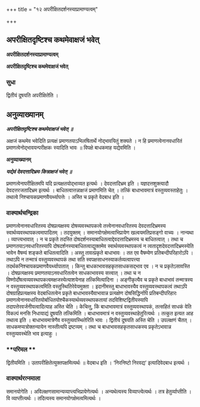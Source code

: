 +++
title = "१२ अपरीक्षितदर्शनस्याप्रामाण्यत्वम्"

+++


## अपरीक्षितदृष्टिश्च कथमेवाक्षजं भवेत्

**अपरीक्षितदर्शनस्याप्रामाण्यत्वम्**

**अपरीक्षितदृष्टिश्च कथमेवाक्षजं भवेत्**

### **सुधा**

द्वितीयं दूषयति अपरीक्षितेति ।

## **अनुव्याख्यानम्**

***अपरीक्षितदृष्टिश्च कथमेवाक्षजं भवेत् ॥***

अक्षजं कथमेव भवेदिति प्रत्यक्षं प्रमाणतयाऽभिलषितार्थे नोद्भावयितुं शक्यते । न हि प्रमाणत्वेनानवधारितं प्रमाणत्वेनोद्भावयन्परीक्षकः स्यादिति भावः ॥ विपक्षे बाधकमाह यद्येवमिति ।

**अनुव्याख्यानम्**

***यद्येवं देवदत्तादिभ्रमः किन्नाक्षजं भवेत् ॥***

प्रमाणत्वेनापरीक्षितमपि यदि प्रत्यक्षतयोद्भाव्यत इत्यर्थः । देवदत्तादिभ्रम इति । यज्ञदत्तशुक्त्यादौ देवदत्तरजतादिभ्रम इत्यर्थः । बाधितत्वात्तन्नाक्षजं प्रमाणमिति चेत् । तत्किं बाधाभावमात्रं वस्तुव्यवस्ताहेतुः । तथात्वे निश्चायकप्रमाणवैयर्थ्यापत्तेः । अस्ति च प्रकृते वेदबाध इति ।

### **वाक्यार्थचन्द्रिका**

प्रमाणत्वेनानवधारितस्य दोषप्रत्यक्षस्य दोषव्यवस्थापकत्वे तत्त्वेनानवधारितस्य देवदत्तादिभ्रमस्य स्वार्थव्यवस्थापकत्वमापादितम् । तदयुक्तम् । समानयोगक्षेमत्वाभिप्रायेण खल्वयमतिप्रसङ्गो वाच्यः । नान्यथा । व्याप्त्यभावात् । न च प्रकृते तदस्ति दोषदर्शनस्याबाधितत्वाद्देवदत्तादिभ्रमस्य च बाधितत्वात् । तथा च प्रमाणतयाऽनवधारितस्यापि दोषदर्शनस्याबाधितत्वाद्युक्तमेव स्वार्थव्यवस्थापकत्वं न त्वतादृशदेवदत्तादिभ्रमस्येति भावेन वैषम्यं शङ्कते बाधितत्वादिति । अस्तु तावत्प्रकृते बाधाभावः । तत एव वैषम्येण प्रतिबन्दीपरिहारोऽपि । तथाऽपि न तन्मात्रं वस्तुव्यवस्थापकं तथा सति स्वपक्षसाधनस्याकर्तव्यत्वापत्त्या तदर्थकनिश्चायकप्रमाणवैयर्थ्यापातात् । किन्तु बाधकाभावसहकृतसाधकसद्भाव एव । न च प्रकृतेऽसावस्ति । दोषप्रत्यक्षस्य प्रमाणतयाऽनवधारितत्वेन साधकाभावस्य सत्त्वात् । तथा च न विष्णोर्दोषत्वव्यवस्थापकत्वमक्षजस्येत्याशयेनाह तत्किमित्यादिना । अङ्गीकृत्यैव च प्रकृते बाधाभावं तन्मात्रस्य न वस्तुव्यवस्थापकत्वमिति वस्तुस्थितिरेवेयमुक्ता । इदानीमस्तु बाधाभावस्यैव वस्तुव्यवस्थापकत्वं तथाऽपि दोषग्राहिप्रत्यक्षस्य वेदबाधितत्वेन प्रकृते बाधाभावस्यैवाभावान्न प्रत्यक्षेण दोषसिद्धिर्नापि प्रतिबन्दीपरिहारः प्रमाणत्वेनानवधारितयोर्बाधितयोश्चैकस्यार्थव्यवस्थापकतायां तदविशिष्टद्वितीयस्यापि तदापत्तेरवर्जनीयत्वादित्याह अस्ति चेति । केचित्तु, किं बाधाभावमात्रं वस्तुव्यवस्थापकं, तत्सहितं साधकं वेति विकल्पं मनसि निधायाद्यं दूषयति तत्किमिति । बाधाभावमात्रं न वस्तुव्यवस्थाहेतुरित्यर्थः । तत्कुत इत्यत आह तथात्व इति । बाधाभावमात्रेणैव वस्तुव्यवस्थितेरिति भावः । द्वितीयं दूषयति अस्ति चेति । उपलक्षणं चैतत् । साधकमप्यत्रोक्तन्यायेन नास्तीत्यपि द्रष्टव्यम् । तथा च बाधाभावसहकृतसाधकस्य प्रकृतेऽभावान्न वस्तुव्यवस्थेति भाव इत्याहुः ।

### **परिमल **

द्वितीयमिति । उतापरीक्षितेत्युक्तपक्षमित्यर्थः ॥ वेदबाध इति । ‘निरनिष्टो निरवद्य’ इत्यादिवेदबाध इत्यर्थः ।

### **वाक्यार्थरत्नमाला**

समानयोगेति । अविलक्षणसामान्यव्याप्त्यभिप्रायेणेत्यर्थः । अन्यथेत्यस्य विव्याप्त्येत्यर्थः । तत्र हेतुर्व्याप्तीति । वि व्याप्तीत्यर्थः । तदित्यस्य समानयोगक्षेमत्वमित्यर्थः ।

